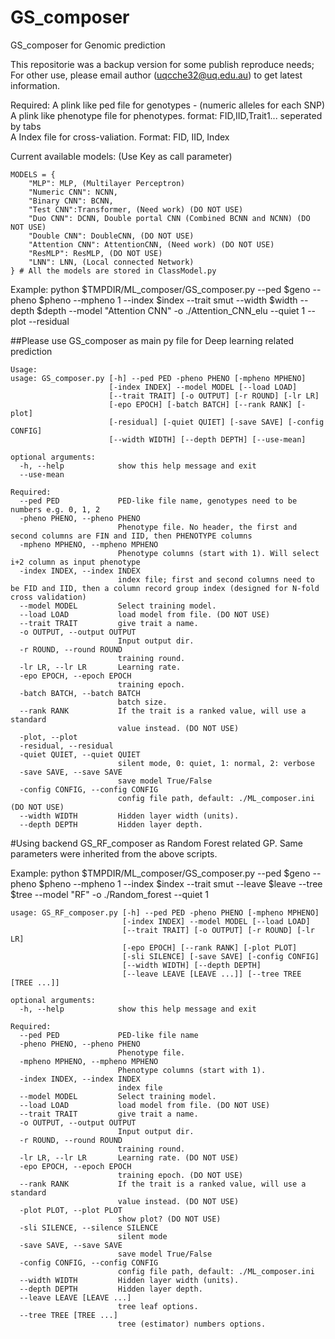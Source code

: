 # GS_composer
GS_composer for Genomic prediction

This repositorie was a backup version for some publish reproduce needs; For other use, please email author (uqcche32@uq.edu.au) to get latest information.


Required: 
          A plink like ped file for genotypes - (numeric alleles for each SNP)
          A plink like phenotype file for phenotypes. format: FID,IID,Trait1... seperated by tabs       
          A Index file for cross-valiation. Format: FID, IID, Index

Current available models: (Use Key as call parameter)
```
MODELS = {
    "MLP": MLP, (Multilayer Perceptron)
    "Numeric CNN": NCNN,
    "Binary CNN": BCNN,
    "Test CNN":Transformer, (Need work) (DO NOT USE)
    "Duo CNN": DCNN, Double portal CNN (Combined BCNN and NCNN) (DO NOT USE)
    "Double CNN": DoubleCNN, (DO NOT USE)
    "Attention CNN": AttentionCNN, (Need work) (DO NOT USE)
    "ResMLP": ResMLP, (DO NOT USE)
    "LNN": LNN, (Local connected Network)
} # All the models are stored in ClassModel.py
```
Example:
python $TMPDIR/ML_composer/GS_composer.py --ped $geno --pheno $pheno --mpheno 1 --index $index --trait smut --width $width --depth $depth --model "Attention CNN" -o ./Attention_CNN_elu --quiet 1 --plot --residual

##Please use GS_composer as main py file for Deep learning related prediction
```
Usage:
usage: GS_composer.py [-h] --ped PED -pheno PHENO [-mpheno MPHENO]
                      [-index INDEX] --model MODEL [--load LOAD]
                      [--trait TRAIT] [-o OUTPUT] [-r ROUND] [-lr LR]
                      [-epo EPOCH] [-batch BATCH] [--rank RANK] [-plot]
                      [-residual] [-quiet QUIET] [-save SAVE] [-config CONFIG]
                      [--width WIDTH] [--depth DEPTH] [--use-mean]

optional arguments:
  -h, --help            show this help message and exit
  --use-mean

Required:
  --ped PED             PED-like file name, genotypes need to be numbers e.g. 0, 1, 2
  -pheno PHENO, --pheno PHENO
                        Phenotype file. No header, the first and second columns are FIN and IID, then PHENOTYPE columns
  -mpheno MPHENO, --mpheno MPHENO
                        Phenotype columns (start with 1). Will select i+2 column as input phenotype
  -index INDEX, --index INDEX
                        index file; first and second columns need to be FID and IID, then a column record group index (designed for N-fold cross validation)
  --model MODEL         Select training model.
  --load LOAD           load model from file. (DO NOT USE)
  --trait TRAIT         give trait a name.
  -o OUTPUT, --output OUTPUT
                        Input output dir.
  -r ROUND, --round ROUND
                        training round.
  -lr LR, --lr LR       Learning rate.
  -epo EPOCH, --epoch EPOCH
                        training epoch.
  -batch BATCH, --batch BATCH
                        batch size.
  --rank RANK           If the trait is a ranked value, will use a standard
                        value instead. (DO NOT USE)
  -plot, --plot
  -residual, --residual 
  -quiet QUIET, --quiet QUIET
                        silent mode, 0: quiet, 1: normal, 2: verbose
  -save SAVE, --save SAVE
                        save model True/False
  -config CONFIG, --config CONFIG
                        config file path, default: ./ML_composer.ini (DO NOT USE)
  --width WIDTH         Hidden layer width (units).
  --depth DEPTH         Hidden layer depth.
```

#Using backend GS_RF_composer as Random Forest related GP. Same parameters were inherited from the above scripts.

Example:
python $TMPDIR/ML_composer/GS_composer.py --ped $geno --pheno $pheno --mpheno 1 --index $index --trait smut --leave $leave --tree $tree --model "RF" -o ./Random_forest --quiet 1

```
usage: GS_RF_composer.py [-h] --ped PED -pheno PHENO [-mpheno MPHENO]
                         [-index INDEX] --model MODEL [--load LOAD]
                         [--trait TRAIT] [-o OUTPUT] [-r ROUND] [-lr LR]
                         [-epo EPOCH] [--rank RANK] [-plot PLOT]
                         [-sli SILENCE] [-save SAVE] [-config CONFIG]
                         [--width WIDTH] [--depth DEPTH]
                         [--leave LEAVE [LEAVE ...]] [--tree TREE [TREE ...]]

optional arguments:
  -h, --help            show this help message and exit

Required:
  --ped PED             PED-like file name
  -pheno PHENO, --pheno PHENO
                        Phenotype file.
  -mpheno MPHENO, --mpheno MPHENO
                        Phenotype columns (start with 1).
  -index INDEX, --index INDEX
                        index file
  --model MODEL         Select training model.
  --load LOAD           load model from file. (DO NOT USE)
  --trait TRAIT         give trait a name.
  -o OUTPUT, --output OUTPUT
                        Input output dir.
  -r ROUND, --round ROUND
                        training round. 
  -lr LR, --lr LR       Learning rate. (DO NOT USE)
  -epo EPOCH, --epoch EPOCH
                        training epoch. (DO NOT USE)
  --rank RANK           If the trait is a ranked value, will use a standard
                        value instead. (DO NOT USE)
  -plot PLOT, --plot PLOT
                        show plot? (DO NOT USE)
  -sli SILENCE, --silence SILENCE
                        silent mode
  -save SAVE, --save SAVE
                        save model True/False
  -config CONFIG, --config CONFIG
                        config file path, default: ./ML_composer.ini
  --width WIDTH         Hidden layer width (units).
  --depth DEPTH         Hidden layer depth.
  --leave LEAVE [LEAVE ...]
                        tree leaf options.
  --tree TREE [TREE ...]
                        tree (estimator) numbers options.

```
